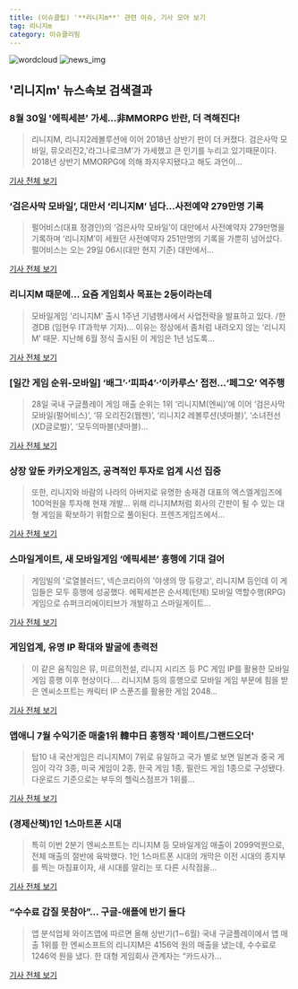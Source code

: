```yaml
---
title: (이슈클립) '**리니지m**' 관련 이슈, 기사 모아 보기
tag: 리니지m
category: 이슈클리핑
---
```

![wordcloud](https://s3.ap-northeast-2.amazonaws.com/lyrics101-wordcloud/2018-08-29-1535487337.png)
![news_img](https://user-images.githubusercontent.com/42597476/44507050-1206f400-a6e4-11e8-8d98-7ffbfebb353f.png)
## **'**리니지m**'** 뉴스속보 검색결과
### 8월 30일 '에픽세븐' 가세…非MMORPG 반란, 더 격해진다!

>리니지M, 리니지2레볼루션에 이어 2018년 상반기 판이 더 커졌다. 검은사막 모바일, 뮤오리진2,'라그나로크M'가 가세했고 큰 인기를 누리고 있기때문이다. 2018년 상반기 MMORPG에 의해 좌지우지됐다고 해도 과언이...

<a href="http://www.biztribune.co.kr/news/view.php?no=71388" target="_blank">기사 전체 보기</a>

### ‘검은사막 모바일’, 대만서 ‘리니지M’ 넘다…사전예약 279만명 기록

>펄어비스(대표 정경인)의 ‘검은사막 모바일’이 대만에서 사전예약자 279만명을 기록하며 ‘리니지M’이 세웠던 사전예약자 251만명의 기록을 가뿐히 넘어섰다. 펄어비스는 오는 29일 06시(대만 현지 기준) 대만에서...

<a href="http://game.mk.co.kr/view.php?year=2018&no=540890" target="_blank">기사 전체 보기</a>

### 리니지M 때문에… 요즘 게임회사 목표는 2등이라는데

>모바일게임 '리니지M' 출시 1주년 기념행사에서 사업전략을 발표하고 있다. /한경DB (임현우 IT과학부 기자)... 이유는 정상에서 좀처럼 내려오지 않는 ‘리니지M’ 때문. 지난해 6월 정식 출시된 이 게임은 1년 넘도록...

<a href="http://news.hankyung.com/article/201808285427A" target="_blank">기사 전체 보기</a>

### [일간 게임 순위-모바일] ‘배그’·‘피파4’·‘이카루스’ 접전…‘페그오’ 역주행

>28일 국내 구글플레이 게임 매출 순위는 1위 ‘리니지M(엔씨)’에 이어 ‘검은사막 모바일(펄어비스)’, ‘뮤 오리진2(웹젠)’, ‘리니지2 레볼루션(넷마블)’, ‘소녀전선(XD글로벌)’, ‘모두의마블(넷마블)...

<a href="http://www.kukinews.com/news/article.html?no=580227" target="_blank">기사 전체 보기</a>

### 상장 앞둔 카카오게임즈, 공격적인 투자로 업계 시선 집중

>또한, 리니지와 바람의 나라의 아버지로 유명한 송재경 대표의 엑스엘게임즈에 100억원을 투자해 현재 개발... 위해 리니지M처럼 회사의 간판이 될 수 있는 대형 게임을 확보하기 위함으로 풀이된다. 프렌즈게임즈에서...

<a href="http://game.donga.com/90037/" target="_blank">기사 전체 보기</a>

### 스마일게이트, 새 모바일게임 ‘에픽세븐’ 흥행에 기대 걸어

>게임빌의 '로열블러드', 넥슨코리아의 '야생의 땅 듀량고', 리니지M 등인데 이 게임들은 모두 흥행에 성공했다. 에픽세븐은 순서제(턴제) 모바일 역할수행(RPG)게임으로 슈퍼크리에이티브가 개발하고 스마일게이트...

<a href="http://www.businesspost.co.kr/BP?command=article_view&num=94103" target="_blank">기사 전체 보기</a>

### 게임업계, 유명 IP 확대와 발굴에 총력전

>이 같은 움직임은 뮤, 미르의전설, 리니지 시리즈 등 PC 게임 IP를 활용한 모바일 게임 흥행 이후 현상이다.... 리니지M 등의 흥행으로 모바일 게임 부문에 힘을 받은 엔씨소프트는 캐릭터 IP 스푼즈를 활용한 게임 2048...

<a href="http://www.zdnet.co.kr/ArticleView.asp?artice_id=20180828100936" target="_blank">기사 전체 보기</a>

### 앱애니 7월 수익기준 매출1위 韓中日 흥행작 '페이트/그랜드오더'

>탑10 내 국산게임은 리니지M이 7위로 유일하고 국가 별로 보면 일본과 중국 게임이 각각 3종, 미국 게임이 2종, 한국 게임 1종, 필란드 게임 1종으로 구성됐다.   다운로드 기준으로는 부두의 헬릭스점프가 1위를...

<a href="http://www.gamechosun.co.kr/article/view.php?no=149881" target="_blank">기사 전체 보기</a>

### (경제산책)1인 1스마트폰 시대

>특히 이번 2분기 엔씨소프트는 리니지M 등 모바일게임 매출이 2099억원으로, 전체 매출의 절반에 육박했다. 1인 1스마트폰 시대의 개막은 이전 시대의 종지부를 찍는 마침표이자, 새 시대를 알리는 또 다른 시작점을...

<a href="http://www.electimes.com/article.php?aid=1535335852163707028" target="_blank">기사 전체 보기</a>

### “수수료 갑질 못참아”… 구글-애플에 반기 들다

>앱 분석업체 와이즈앱에 따르면 올해 상반기(1∼6월) 국내 구글플레이에서 앱 매출 1위를 한 엔씨소프트의 리니지M은 4156억 원의 매출을 냈는데, 수수료로 1246억 원을 냈다. 한 대형 게임회사 관계자는 “카드사가...

<a href="http://news.donga.com/3/all/20180827/91704290/1" target="_blank">기사 전체 보기</a>


